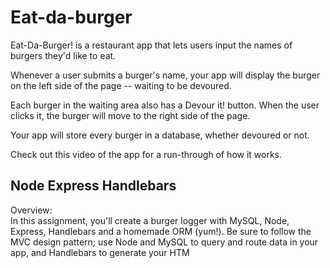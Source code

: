 # Eat-da-burger
Eat-Da-Burger! is a restaurant app that lets users input the names of burgers they'd like to eat.

Whenever a user submits a burger's name, your app will display the burger on the left side of the page -- waiting to be devoured.

Each burger in the waiting area also has a Devour it! button. When the user clicks it, the burger will move to the right side of the page.

Your app will store every burger in a database, whether devoured or not.

Check out this video of the app for a run-through of how it works.


<h2>Node Express Handlebars</h2>
Overview:
<br>
In this assignment, you'll create a burger logger with MySQL, Node, Express, Handlebars and a homemade ORM (yum!). Be sure to follow the MVC design pattern; use Node and MySQL to query and route data in your app, and Handlebars to generate your HTM